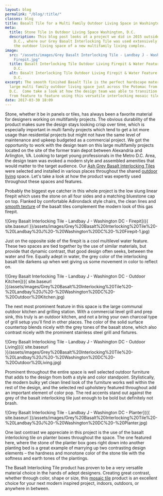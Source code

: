 ```yaml
---
layout: blog
permalink: "/blog/:title/"
classes: blog
title: Basalt Tile for a Multi Family Outdoor Living Space in Washington, D.C.
meta:
  title: Stone Tile in Outdoor Living Space Washington, D.C.
  description: This blog post looks at a project we did in 2015 outside of Washington,
    D.C., where our Grey Basalt Interlocking Tile was used extensively throughout
    the outdoor living space of a new multifamily living complex.
image:
  src: "/assets/images/Grey Basalt Interlocking Tile - Landbay J - Washington DC -
    Firepit.jpg"
  title: Basalt Interlocking Tile Outdoor Living Firepit & Water Feature Washington,
    D.C.
  alt: Basalt Interlocking Tile Outdoor Living Firepit & Water Feature Washington,
    D.C.
excerpt: The smooth finished Basalt Tile is the perfect hardscape material for this
  large multi family outdoor living space just across the Potomac from Washington,
  D.C.  Come take a look at how the design team was able to transition seamlessly
  from feature to feature using this versatile interlocking mosaic tile.
date: 2017-03-30 18:09
---
```


<p class="">Stone, whether it be in panels or tiles, has always been a favorite material for designers working on multifamily projects.  The obvious durability of the product makes sure the design stays looking crisp over time, which is especially important in multi family projects which tend to get a lot more usage than residential projects but might not have the same level of maintenance and upkeep budgeted as a commercial project.  We got the opportunity to work with the design team on this large multifamily projects located on the site of the former train depot between Alexandria and Arlington, VA.  Looking to target young professionals in the Metro D.C. Area, the design team was evoked a modern style and assembled amenities that would matter to the target audience.  Our <a href="https://www.norstoneusa.com/products/lynia-mosaic-tiles/basalt/">Ash Grey Basalt Interlocking Tiles</a> were selected and installed in various places throughout the shared <a href="https://www.norstoneusa.com/blog/natural-stone-patios-designing-norstone-series/">outdoor living</a> space.  Let's take a look at how the product was expertly used throughout these spaces and features.</p>

Probably the biggest eye catcher in this whole project is the low slung linear firepit which uses the stone on all four sides and a matching bluestone cap on top.  Flanked by comfortable Adirondack style chairs, the clean lines and
<a href="https://www.norstoneusa.com/blog/design-trends-when-it-comes-to-stone-smooth-is-in/">smooth texture</a> of the basalt tiles complement the modern look of this gas firepit.

![Grey Basalt Interlocking Tile - Landbay J - Washington DC - Firepit]({{ site.baseurl }}/assets/images/Grey%20Basalt%20Interlocking%20Tile%20-%20Landbay%20J%20-%20Washington%20DC%20-%20Firepit-1.jpg)

Just on the opposite side of the firepit is a cool multilevel water feature.  These two spaces are tied together by the use of similar materials, but provide that dynamic contrast, that good design often seeks, between the water and fire.  Equally adept in water, the grey color of the interlocking basalt tile darkens up when wet giving us some movement in color to reflect on.

![Grey Basalt Interlocking Tile - Landbay J - Washington DC - Outdoor Kitchen]({{ site.baseurl }}/assets/images/Grey%20Basalt%20Interlocking%20Tile%20-%20Landbay%20J%20-%20Washington%20DC%20-%20Outdoor%20Kitchen.jpg)

The next most prominent feature in this space is the large communal outdoor kitchen and grilling station.  With a commercial level grill and prep sink, this truly is an outdoor kitchen, and not a bring your own charcoal type of grill setup you'll find in other places. The color of the solid surface countertop blends nicely with the grey tones of the basalt stone, which also contrast nicely with the prominent stainless steel grill and fixtures.

![Grey Basalt Interlocking Tile - Landbay J - Washington DC - Outdoor Living]({{ site.baseurl }}/assets/images/Grey%20Basalt%20Interlocking%20Tile%20-%20Landbay%20J%20-%20Washington%20DC%20-%20Outdoor%20Living.jpg)

Prominent throughout the entire space is well selected outdoor furniture that adds to the design from both a style and color standpoint.  Stylistically, the modern bulky yet clean lined look of the furniture works well within the rest of the design, and the selected red upholstery featured throughout add an important element of color pop.  The red accents stand out against the grey of the basalt interlocking tile just enough to be bold but definitely not brash.

![Grey Basalt Interlocking Tile - Landbay J - Washington DC - Planter]({{ site.baseurl }}/assets/images/Grey%20Basalt%20Interlocking%20Tile%20-%20Landbay%20J%20-%20Washington%20DC%20-%20Planter.jpg)

One last contrast we appreciate in this project is the use of the basalt interlocking tile on planter boxes throughout the space.  The one featured here, where the stone of the planter box goes right down into another planting bed is a great example of marrying up two contrasting design elements – the hardness and monotone color of the stone tile with the softness and earth tones of the plantings.

The Basalt Interlocking Tile product has proven to be a very versatile material choice in the hands of adept designers.  Creating great contrast, whether through color, shape or size, this
<a href="https://www.norstoneusa.com/blog/natural-stone-mosaics-norstone-design-series/">mosaic tile</a> product is an excellent choice for your next modern inspired project, indoors, outdoors, or anywhere in between.
